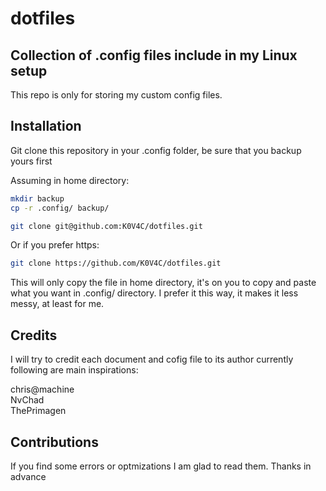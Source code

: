 # dotfiles

## Collection of .config files include in my Linux setup

This repo is only for storing my custom config files.

## Installation

Git clone this repository in your .config folder, be sure that you backup yours first 

Assuming in home directory:

```bash
mkdir backup
cp -r .config/ backup/
```

```bash
git clone git@github.com:K0V4C/dotfiles.git
```

Or if you prefer https:

```bash
git clone https://github.com/K0V4C/dotfiles.git
```
This will only copy the file in home directory, it's on you to copy and paste what you want
in .config/ directory. I prefer it this way, it makes it less messy, at least for me.

## Credits

I will try to credit each document and cofig file to its author currently following are main inspirations:

chris@machine  
NvChad  
ThePrimagen  

## Contributions

If you find some errors or optmizations I am glad to read them. Thanks in advance

